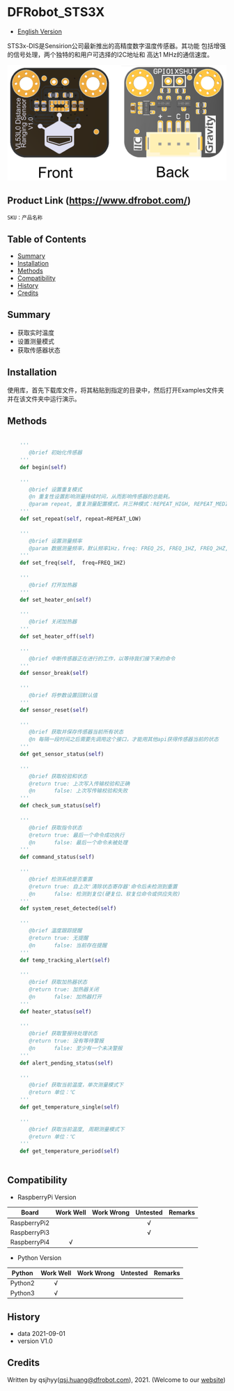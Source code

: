 # DFRobot_STS3X
* [English Version](./README.md)

STS3x-DIS是Sensirion公司最新推出的高精度数字温度传感器。其功能
包括增强的信号处理，两个独特的和用户可选择的I2C地址和
高达1 MHz的通信速度。

![正反面svg效果图](https://github.com/cdjq/DFRobot_Sensor/raw/master/resources/images/SEN0245svg1.png)

## Product Link (https://www.dfrobot.com/)
    SKU：产品名称


## Table of Contents

* [Summary](#summary)
* [Installation](#installation)
* [Methods](#methods)
* [Compatibility](#compatibility)
* [History](#history)
* [Credits](#credits)


## Summary

* 获取实时温度
* 设置测量模式
* 获取传感器状态


## Installation

使用库，首先下载库文件，将其粘贴到指定的目录中，然后打开Examples文件夹并在该文件夹中运行演示。

## Methods

```python

    '''
       @brief 初始化传感器
    '''
    def begin(self)

    '''
       @brief 设置重复模式
       @n 重复性设置影响测量持续时间，从而影响传感器的总能耗。
       @param repeat, 重复测量配置模式，共三种模式：REPEAT_HIGH, REPEAT_MEDIUM, REPEAT_LOW
    '''
    def set_repeat(self, repeat=REPEAT_LOW)

    '''
       @brief 设置测量频率
       @param 数据测量频率，默认频率1Hz，freq: FREQ_2S, FREQ_1HZ, FREQ_2HZ, FREQ_4HZ, FREQ_10HZ
    '''
    def set_freq(self,  freq=FREQ_1HZ)

    '''
       @brief 打开加热器
    '''
    def set_heater_on(self)

    '''
       @brief 关闭加热器
    '''
    def set_heater_off(self)

    '''
       @brief 中断传感器正在进行的工作，以等待我们接下来的命令
    '''
    def sensor_break(self)

    '''
       @brief 将参数设置回默认值
    '''
    def sensor_reset(self)

    '''
       @brief 获取并保存传感器当前所有状态
       @n 每隔一段时间之后需要先调用这个接口，才能用其他api获得传感器当前的状态
    '''
    def get_sensor_status(self)

    '''
       @brief 获取校验和状态
       @return true: 上次写入传输校验和正确
       @n      false: 上次写传输校验和失败
    '''
    def check_sum_status(self)

    '''
       @brief 获取指令状态
       @return true: 最后一个命令成功执行
       @n      false: 最后一个命令未被处理
    '''
    def command_status(self)

    '''
       @brief 检测系统是否重置
       @return true: 自上次'清除状态寄存器'命令后未检测到重置
       @n      false: 检测到复位(硬复位、软复位命令或供应失败)
    '''
    def system_reset_detected(self)

    '''
       @brief 温度跟踪提醒
       @return true: 无提醒
       @n      false: 当前存在提醒
    '''
    def temp_tracking_alert(self)

    '''
       @brief 获取加热器状态
       @return true: 加热器关闭
       @n      false: 加热器打开
    '''
    def heater_status(self)

    '''
       @brief 获取警报待处理状态
       @return true: 没有等待警报
       @n      false: 至少有一个未决警报
    '''
    def alert_pending_status(self)

    '''
       @brief 获取当前温度，单次测量模式下
       @return 单位：℃
    '''
    def get_temperature_single(self)

    '''
       @brief 获取当前温度, 周期测量模式下
       @return 单位：℃
    '''
    def get_temperature_period(self)



```

## Compatibility

* RaspberryPi Version

| Board        | Work Well | Work Wrong | Untested | Remarks |
| ------------ | :-------: | :--------: | :------: | ------- |
| RaspberryPi2 |           |            |    √     |         |
| RaspberryPi3 |           |            |    √     |         |
| RaspberryPi4 |     √     |            |          |         |

* Python Version

| Python  | Work Well | Work Wrong | Untested | Remarks |
| ------- | :-------: | :--------: | :------: | ------- |
| Python2 |     √     |            |          |         |
| Python3 |     √     |            |          |         |


## History

- data 2021-09-01
- version V1.0


## Credits

Written by qsjhyy(qsj.huang@dfrobot.com), 2021. (Welcome to our [website](https://www.dfrobot.com/))
